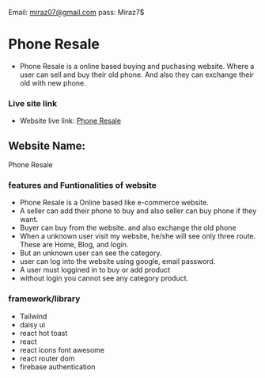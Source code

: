 Email: miraz07@gmail.com
pass: Miraz7$

# Phone Resale

- Phone Resale is a online based buying and puchasing website. Where a user can sell and buy their old phone. And also they can exchange their old with new phone.

### Live site link

- Website live link: [Phone Resale](https://phone-resale-4aa80.web.app/)

## Website Name:

Phone Resale

### features and Funtionalities of website

- Phone Resale is a Online based like e-commerce website.<br/>
- A seller can add their phone to buy and also seller can buy phone if they want. <br/>
- Buyer can buy from the website. and also exchange the old phone<br/>
- When a unknown user visit my website, he/she will see only three route. These are Home, Blog, and login. <br/>
- But an unknown user can see the category. <br/>
- user can log into the website using google, email password. <br/>
- A user must loggined in to buy or add product <br/>
- without login you cannot see any category product.<br/>

### framework/library

- Tailwind
- daisy ui
- react hot toast
- react
- react icons font awesome
- react router dom
- firebase authentication
